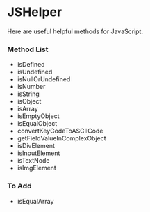 # JSHelper
Here are useful helpful methods for JavaScript.

### Method List
- isDefined
- isUndefined
- isNullOrUndefined
- isNumber
- isString
- isObject
- isArray
- isEmptyObject
- isEqualObject
- convertKeyCodeToASCIICode
- getFieldValueInComplexObject
- isDivElement
- isInputElement
- isTextNode
- isImgElement

### To Add
- isEqualArray
